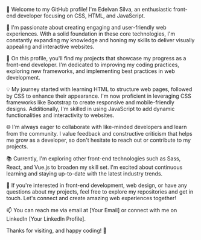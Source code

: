 👋 Welcome to my GitHub profile! I'm Edelvan Silva, an enthusiastic front-end developer focusing on CSS, HTML, and JavaScript.

🌟 I'm passionate about creating engaging and user-friendly web experiences. With a solid foundation in these core technologies, I'm constantly expanding my knowledge and honing my skills to deliver visually appealing and interactive websites.

🚀 On this profile, you'll find my projects that showcase my progress as a front-end developer. I'm dedicated to improving my coding practices, exploring new frameworks, and implementing best practices in web development.

💡 My journey started with learning HTML to structure web pages, followed by CSS to enhance their appearance. I'm now proficient in leveraging CSS frameworks like Bootstrap to create responsive and mobile-friendly designs. Additionally, I'm skilled in using JavaScript to add dynamic functionalities and interactivity to websites.

🌐 I'm always eager to collaborate with like-minded developers and learn from the community. I value feedback and constructive criticism that helps me grow as a developer, so don't hesitate to reach out or contribute to my projects.

📚 Currently, I'm exploring other front-end technologies such as Sass, React, and Vue.js to broaden my skill set. I'm excited about continuous learning and staying up-to-date with the latest industry trends.

🔧 If you're interested in front-end development, web design, or have any questions about my projects, feel free to explore my repositories and get in touch. Let's connect and create amazing web experiences together!

📫 You can reach me via email at [Your Email] or connect with me on LinkedIn [Your LinkedIn Profile].

Thanks for visiting, and happy coding! 🌟
